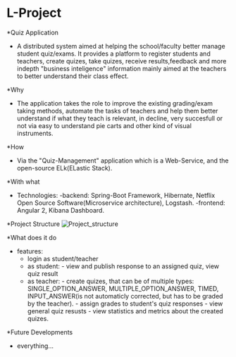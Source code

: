 # L-Project

*Quiz Application

 - A distributed system aimed at helping the school/faculty better manage student quiz/exams. It provides a platform to register students and teachers, create quizes, take quizes, receive results,feedback and more indepth "business inteligence" information mainly aimed at the teachers to better understand their class effect.

*Why
- The application takes the role to improve the existing grading/exam taking methods, automate the tasks of teachers and help them better understand if what they teach is relevant, in decline, very succesfull or not via easy to understand pie carts and other kind of visual instruments.


*How
- Via the "Quiz-Management" application which is a Web-Service, and the  open-source ELk(ELastic Stack).


*With what
- Technologies:
  -backend: Spring-Boot Framework, Hibernate, Netflix Open Source Software(Microservice architecture), Logstash.
  -frontend: Angular 2, Kibana Dashboard.
  

*Project Structure
![Project_structure](http://i.imgur.com/myJ822j.png "Project Structure")


*What does it do
- features:
  - login as student/teacher
  - as student: - view and publish response to an assigned quiz, view quiz result
  - as teacher: - create quizes, that can be of multiple types: SINGLE_OPTION_ANSWER, MULTIPLE_OPTION_ANSWER, TIMED, INPUT_ANSWER(is not automaticly corrected, but has to be graded by the teacher).
                - assign grades to student's quiz responses
                - view general quiz resusts
                - view statistics and metrics about the created quizes.

*Future Developments
- everything...
